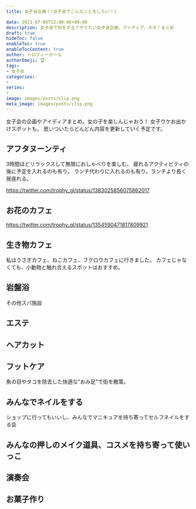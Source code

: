 ```yaml
---
title: 女子会企画！(女子会でこんなことをしたい！)

date: 2021-07-06T12:00:06+09:00
description: 女子会で何をする？やりたい女子会企画、アイディア、ネタ！まとめ
draft: true
hideToc: false
enableToc: true
enableTocContent: true
author: トロフィーガール
authorEmoji: 🏆
tags:
- 女子会
categories:
- 
series:
- 
image: images/posts/clip.png
meta_image: images/posts/clip.png
---
```

女子会の企画やアイディアまとめ。女の子を楽しんじゃおう！
女子ウケお出かけスポットも。
思いついたらどんどん内容を更新していく予定です。

## アフタヌーンティ
3時間ほどリラックスして無限におしゃべりを楽しむ。
疲れるアクティビティの後に予定を入れるのも有り。
ランチ代わりに入れるのも有り。ランチより長く居座れる。

https://twitter.com/trophy_gl/status/1383025856075862017

## お花のカフェ
https://twitter.com/trophy_gl/status/1354590471817809921

## 生き物カフェ
私はうさぎカフェ、ねこカフェ、フクロウカフェに行きました。
カフェじゃなくても、小動物と触れ合えるスポットはおすすめ。

## 岩盤浴
その他スパ施設

## エステ
## ヘアカット
## フットケア
魚の目やタコを除去した快適な"おみ足"で街を散策。
## みんなでネイルをする
ショップに行ってもいいし、みんなでマニキュアを持ち寄ってセルフネイルをする会

## みんなの押しのメイク道具、コスメを持ち寄って使いっこ
## 演奏会
## お菓子作り
